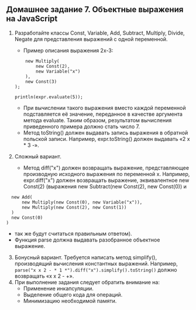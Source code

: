 Домашнее задание 7. Объектные выражения на JavaScript
----
1. Разработайте классы Const, Variable, Add, Subtract, Multiply, Divide, Negate для представления выражений с одной переменной.
   * Пример описания выражения 2x-3:
    ```let expr = new Subtract(
        new Multiply(
            new Const(2),
            new Variable("x")
        ),
        new Const(3)
    );

    println(expr.evaluate(5));
    ```
                    
   * При вычислении такого выражения вместо каждой переменной подставляется её значение, переданное в качестве аргумента метода evaluate. Таким образом, результатом вычисления приведенного примера должно стать число 7.
   * Метод toString() должен выдавать запись выражения в обратной польской записи. Например, expr.toString() должен выдавать «2 x * 3 -».
2. Сложный вариант.
   * Метод diff("x") должен возвращать выражение, представляющее производную исходного выражения по переменной x. Например, expr.diff("x") должен возвращать выражение, эквивалентное new Const(2) (выражения new Subtract(new Const(2), new Const(0)) и
  ```new Subtract(
    new Add(
        new Multiply(new Const(0), new Variable("x")),
        new Multiply(new Const(2), new Const(1))
    )
    new Const(0)
)
```
                 
   * так же будут считаться правильным ответом).
   * Функция parse должна выдавать разобранное объектное выражение.

3. Бонусный вариант. Требуется написать метод simplify(), производящий вычисления константных выражений. Например,
  `parse("x x 2 - * 1 *").diff("x").simplify().toString()`
   должно возвращать «x x 2 - +».
4. При выполнение задания следует обратить внимание на:
   * Применение инкапсуляции.
   * Выделение общего кода для операций.
   * Минимизацию необходимой памяти.

